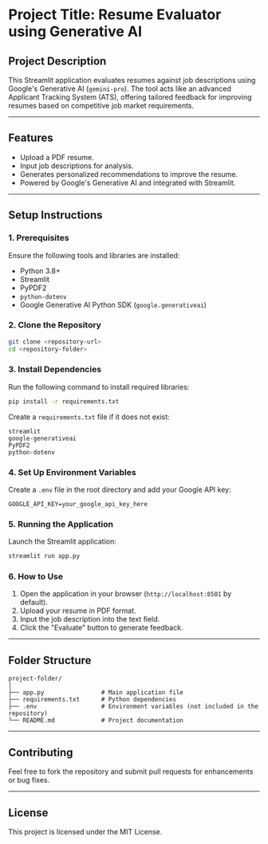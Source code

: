 # **Project Title: Resume Evaluator using Generative AI**

## **Project Description**
This Streamlit application evaluates resumes against job descriptions using Google's Generative AI (`gemini-pro`). The tool acts like an advanced Applicant Tracking System (ATS), offering tailored feedback for improving resumes based on competitive job market requirements.

---

## **Features**
- Upload a PDF resume.
- Input job descriptions for analysis.
- Generates personalized recommendations to improve the resume.
- Powered by Google's Generative AI and integrated with Streamlit.

---

## **Setup Instructions**

### **1. Prerequisites**
Ensure the following tools and libraries are installed:
- Python 3.8+
- Streamlit
- PyPDF2
- `python-dotenv`
- Google Generative AI Python SDK (`google.generativeai`)

### **2. Clone the Repository**
```bash
git clone <repository-url>
cd <repository-folder>
```

### **3. Install Dependencies**
Run the following command to install required libraries:
```bash
pip install -r requirements.txt
```

Create a `requirements.txt` file if it does not exist:
```
streamlit
google-generativeai
PyPDF2
python-dotenv
```

### **4. Set Up Environment Variables**
Create a `.env` file in the root directory and add your Google API key:
```
GOOGLE_API_KEY=your_google_api_key_here
```

### **5. Running the Application**
Launch the Streamlit application:
```bash
streamlit run app.py
```

### **6. How to Use**
1. Open the application in your browser (`http://localhost:8501` by default).
2. Upload your resume in PDF format.
3. Input the job description into the text field.
4. Click the "Evaluate" button to generate feedback.

---

## **Folder Structure**
```
project-folder/
│
├── app.py                # Main application file
├── requirements.txt      # Python dependencies
├── .env                  # Environment variables (not included in the repository)
└── README.md             # Project documentation
```

---

## **Contributing**
Feel free to fork the repository and submit pull requests for enhancements or bug fixes.

---

## **License**
This project is licensed under the MIT License.

